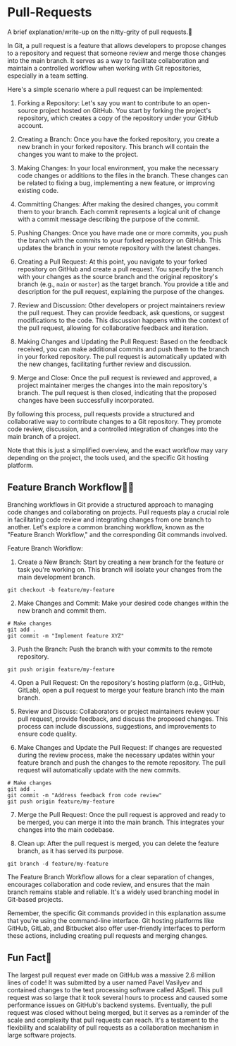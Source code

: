 # Pull-Requests
A brief explanation/write-up on the nitty-grity of pull requests.📖

In Git, a pull request is a feature that allows developers to propose changes to a repository and request that someone review and merge those changes into the main branch. It serves as a way to facilitate collaboration and maintain a controlled workflow when working with Git repositories, especially in a team setting.

Here's a simple scenario where a pull request can be implemented:

1. Forking a Repository: Let's say you want to contribute to an open-source project hosted on GitHub. You start by forking the project's repository, which creates a copy of the repository under your GitHub account.

2. Creating a Branch: Once you have the forked repository, you create a new branch in your forked repository. This branch will contain the changes you want to make to the project.

3. Making Changes: In your local environment, you make the necessary code changes or additions to the files in the branch. These changes can be related to fixing a bug, implementing a new feature, or improving existing code.

4. Committing Changes: After making the desired changes, you commit them to your branch. Each commit represents a logical unit of change with a commit message describing the purpose of the commit.

5. Pushing Changes: Once you have made one or more commits, you push the branch with the commits to your forked repository on GitHub. This updates the branch in your remote repository with the latest changes.

6. Creating a Pull Request: At this point, you navigate to your forked repository on GitHub and create a pull request. You specify the branch with your changes as the source branch and the original repository's branch (e.g., `main` or `master`) as the target branch. You provide a title and description for the pull request, explaining the purpose of the changes.

7. Review and Discussion: Other developers or project maintainers review the pull request. They can provide feedback, ask questions, or suggest modifications to the code. This discussion happens within the context of the pull request, allowing for collaborative feedback and iteration.

8. Making Changes and Updating the Pull Request: Based on the feedback received, you can make additional commits and push them to the branch in your forked repository. The pull request is automatically updated with the new changes, facilitating further review and discussion.

9. Merge and Close: Once the pull request is reviewed and approved, a project maintainer merges the changes into the main repository's branch. The pull request is then closed, indicating that the proposed changes have been successfully incorporated.

By following this process, pull requests provide a structured and collaborative way to contribute changes to a Git repository. They promote code review, discussion, and a controlled integration of changes into the main branch of a project.

Note that this is just a simplified overview, and the exact workflow may vary depending on the project, the tools used, and the specific Git hosting platform.


## Feature Branch Workflow🧑‍🏭
Branching workflows in Git provide a structured approach to managing code changes and collaborating on projects. Pull requests play a crucial role in facilitating code review and integrating changes from one branch to another. Let's explore a common branching workflow, known as the "Feature Branch Workflow," and the corresponding Git commands involved.

Feature Branch Workflow:
1. Create a New Branch: Start by creating a new branch for the feature or task you're working on. This branch will isolate your changes from the main development branch.

```shell
git checkout -b feature/my-feature
```

2. Make Changes and Commit: Make your desired code changes within the new branch and commit them.

```shell
# Make changes
git add .
git commit -m "Implement feature XYZ"
```

3. Push the Branch: Push the branch with your commits to the remote repository.

```shell
git push origin feature/my-feature
```

4. Open a Pull Request: On the repository's hosting platform (e.g., GitHub, GitLab), open a pull request to merge your feature branch into the main branch.

5. Review and Discuss: Collaborators or project maintainers review your pull request, provide feedback, and discuss the proposed changes. This process can include discussions, suggestions, and improvements to ensure code quality.

6. Make Changes and Update the Pull Request: If changes are requested during the review process, make the necessary updates within your feature branch and push the changes to the remote repository. The pull request will automatically update with the new commits.

```shell
# Make changes
git add .
git commit -m "Address feedback from code review"
git push origin feature/my-feature
```

7. Merge the Pull Request: Once the pull request is approved and ready to be merged, you can merge it into the main branch. This integrates your changes into the main codebase.

8. Clean up: After the pull request is merged, you can delete the feature branch, as it has served its purpose.

```shell
git branch -d feature/my-feature
```

The Feature Branch Workflow allows for a clear separation of changes, encourages collaboration and code review, and ensures that the main branch remains stable and reliable. It's a widely used branching model in Git-based projects.

Remember, the specific Git commands provided in this explanation assume that you're using the command-line interface. Git hosting platforms like GitHub, GitLab, and Bitbucket also offer user-friendly interfaces to perform these actions, including creating pull requests and merging changes.

## Fun Fact🌝
The largest pull request ever made on GitHub was a massive 2.6 million lines of code! It was submitted by a user named Pavel Vasilyev and contained changes to the text processing software called ASpell. This pull request was so large that it took several hours to process and caused some performance issues on GitHub's backend systems. Eventually, the pull request was closed without being merged, but it serves as a reminder of the scale and complexity that pull requests can reach. It's a testament to the flexibility and scalability of pull requests as a collaboration mechanism in large software projects.
